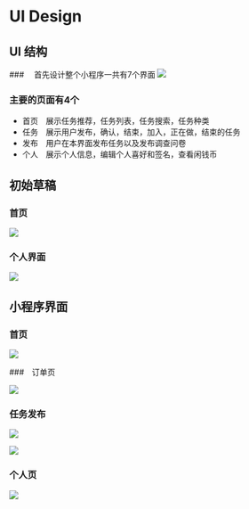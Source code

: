# UI Design

## UI 结构
###　 首先设计整个小程序一共有7个界面
![](https://raw.githubusercontent.com/zxftuid/picbed/image/img/%E6%8C%A3%E9%97%B2%E9%92%B1.png)

### 主要的页面有4个


* 首页　展示任务推荐，任务列表，任务搜索，任务种类
* 任务　展示用户发布，确认，结束，加入，正在做，结束的任务
* 发布　用户在本界面发布任务以及发布调查问卷
* 个人　展示个人信息，编辑个人喜好和签名，查看闲钱币



## 初始草稿

### 首页

![](https://raw.githubusercontent.com/zxftuid/picbed/image/img/20190623124217.png)



### 个人界面

![](https://raw.githubusercontent.com/zxftuid/picbed/image/img/20190623124245.png)



## 小程序界面

### 首页

![](https://raw.githubusercontent.com/zxftuid/picbed/image/img/20190623125505.png)

###　订单页

![](https://raw.githubusercontent.com/zxftuid/picbed/image/img/20190623125650.png)



### 任务发布

![](https://raw.githubusercontent.com/zxftuid/picbed/image/img/20190623125739.png)

![](https://raw.githubusercontent.com/zxftuid/picbed/image/img/20190623125806.png)



### 个人页

![](https://raw.githubusercontent.com/zxftuid/picbed/image/img/20190623125831.png)
